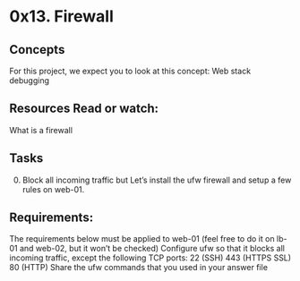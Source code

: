 # 0x13. Firewall

## Concepts
For this project, we expect you to look at this concept:
Web stack debugging

## Resources Read or watch:
What is a firewall

## Tasks
0. Block all incoming traffic but
Let’s install the ufw firewall and setup a few rules on web-01.

## Requirements:
The requirements below must be applied to web-01 (feel free to do it on lb-01 and web-02, but it won’t be checked)
Configure ufw so that it blocks all incoming traffic, except the following TCP ports:
22 (SSH)
443 (HTTPS SSL)
80 (HTTP)
Share the ufw commands that you used in your answer file

